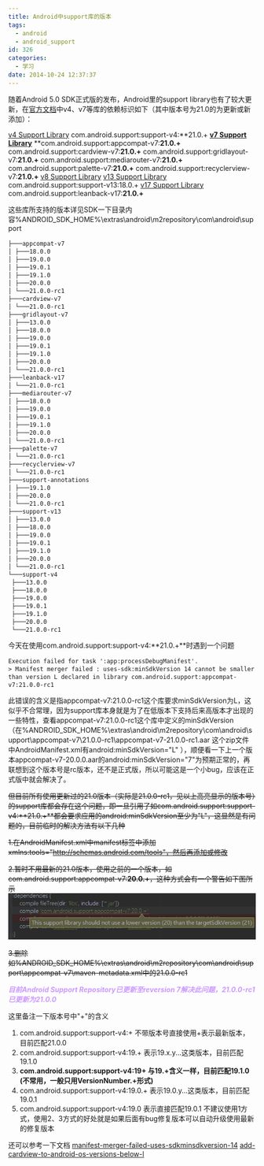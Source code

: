 ```yaml
---
title: Android中support库的版本
tags:
  - android
  - android_support
id: 326
categories:
  - 学习
date: 2014-10-24 12:37:37
---
```


随着Android 5.0 SDK正式版的发布，Android里的support library也有了较大更新，在[官方文档](https://developer.android.com/tools/support-library/features.html)中v4、v7等库的依赖标识如下（其中版本号为21.0的为更新或新添加）：

<!--more-->

[v4 Support Library](https://developer.android.com/tools/support-library/features.html#v4)
com.android.support:support-v4:**21.0.+
**[v7 Support Library](https://developer.android.com/tools/support-library/features.html#v7)**
**com.android.support:appcompat-v7:**21.0.+**
com.android.support:cardview-v7:**21.0.+**
com.android.support:gridlayout-v7:**21.0.+**
com.android.support:mediarouter-v7:**21.0.+**
com.android.support:palette-v7:**21.0.+**
com.android.support:recyclerview-v7:**21.0.+**
[v8 Support Library](https://developer.android.com/tools/support-library/features.html#v8)
[v13 Support Library](https://developer.android.com/tools/support-library/features.html#v13)
com.android.support:support-v13:18.0.+
[v17 Support Library](https://developer.android.com/tools/support-library/features.html#v17-leanback)
com.android.support:leanback-v17:**21.0.+**

这些库所支持的版本详见SDK一下目录内容%ANDROID_SDK_HOME%\extras\android\m2repository\com\android\support

```shell
├───appcompat-v7
│ ├───18.0.0
│ ├───19.0.0
│ ├───19.0.1
│ ├───19.1.0
│ ├───20.0.0
│ └───21.0.0-rc1
├───cardview-v7
│ └───21.0.0-rc1
├───gridlayout-v7
│ ├───13.0.0
│ ├───18.0.0
│ ├───19.0.0
│ ├───19.0.1
│ ├───19.1.0
│ ├───20.0.0
│ └───21.0.0-rc1
├───leanback-v17
│ └───21.0.0-rc1
├───mediarouter-v7
│ ├───18.0.0
│ ├───19.0.0
│ ├───19.0.1
│ ├───19.1.0
│ ├───20.0.0
│ └───21.0.0-rc1
├───palette-v7
│ └───21.0.0-rc1
├───recyclerview-v7
│ └───21.0.0-rc1
├───support-annotations
│ ├───19.1.0
│ ├───20.0.0
│ └───21.0.0-rc1
├───support-v13
│ ├───13.0.0
│ ├───18.0.0
│ ├───19.0.0
│ ├───19.0.1
│ ├───19.1.0
│ ├───20.0.0
│ └───21.0.0-rc1
└───support-v4
 ├───13.0.0
 ├───18.0.0
 ├───19.0.0
 ├───19.0.1
 ├───19.1.0
 ├───20.0.0
 └───21.0.0-rc1
```

今天在使用com.android.support:support-v4:**21.0.+**时遇到一个问题

```shell
Execution failed for task ':app:processDebugManifest'.
> Manifest merger failed : uses-sdk:minSdkVersion 14 cannot be smaller than version L declared in library com.android.support:appcompat-v7:21.0.0-rc1
```

此错误的含义是指appcompat-v7:21.0.0-rc1这个库要求minSdkVersion为L，这似乎不合常理，因为support库本身就是为了在低版本下支持后来高版本才出现的一些特性，查看appcompat-v7:21.0.0-rc1这个库中定义的minSdkVersion（在%ANDROID_SDK_HOME%\extras\android\m2repository\com\android\support\appcompat-v7\21.0.0-rc1\appcompat-v7-21.0.0-rc1.aar 这个zip文件中AndroidManifest.xml有android:minSdkVersion="L"
），顺便看一下上一个版本appcompat-v7-20.0.0.aar的android:minSdkVersion="7"为预期正常的，再联想到这个版本号是rc版本，还不是正式版，所以可能这是一个小bug，应该在正式版中就会解决了。

<del>但目前所有使用更新过的21.0版本（实际是21.0.0-rc1，见以上高亮显示的版本号）的support库都会存在这个问题，即一旦引用了如com.android.support:support-v4:**21.0.+**都会要求应用的android:minSdkVersion至少为"L"，这显然是有问题的，目前临时的解决方法有以下几种</del>

<del>1.在AndroidManifest.xml中manifest标签中添加xmlns:tools="http://schemas.android.com/tools"，然后再添加或修改<uses-sdk tools:node="replace" /></del>

<del>2.暂时不用最新的21.0版本，使用之前的一个版本，如com.android.support:appcompat-v7:**20.0.+**，这种方式会有一个警告如下图所示</del>
<del> [![support_appcompat_20_warning](/resources/2014/10/support_appcompat_20_warning.png)](/resources/2014/10/support_appcompat_20_warning.png)</del>

<del>3.删除如%ANDROID_SDK_HOME%\extras\android\m2repository\com\android\support\appcompat-v7\maven-metadata.xml中的<version>21.0.0-rc1</version></del>

<span style="color: #cc99ff;">_**目前Android Support Repository已更新至reversion 7解决此问题，21.0.0-rc1已更新为21.0.0**_</span>

这里备注一下版本号中"+"的含义
1. com.android.support:support-v4:+ 不带版本号直接使用+表示最新版本，目前匹配21.0.0
2. com.android.support:support-v4:19.+ 表示19.x.y...这类版本，目前匹配19.1.0
3. **com.android.support:support-v4:19+ 与19.+含义一样，目前匹配19.1.0 (不常用，一般只用VersionNumber.+形式)**
4. com.android.support:support-v4:19.0.+ 表示19.0.y...这类版本，目前匹配19.0.1
5. com.android.support:support-v4:19.0 表示直接匹配19.0.1
不建议使用1方式，使用2、3方式的好处就是如果后面有bug修复版本可以自动升级使用最新的修复版本

还可以参考一下文档
[manifest-merger-failed-uses-sdkminsdkversion-14](http://stackoverflow.com/questions/24438170/manifest-merger-failed-uses-sdkminsdkversion-14#answer-24452251)
[add-cardview-to-android-os-versions-below-l](http://www.myandroidsolutions.com/2014/08/11/add-cardview-to-android-os-versions-below-l/)